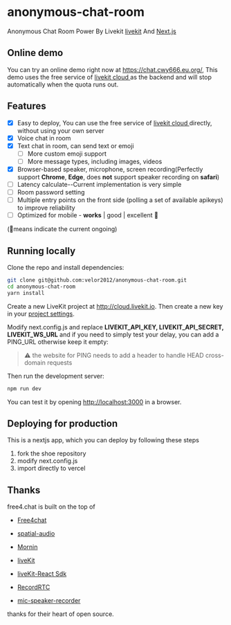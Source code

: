 # anonymous-chat-room
Anonymous Chat Room Power By Livekit [livekit](https://livekit.io/) And [Next.js](https://nextjs.org/)

## Online demo

You can try an online demo right now at <https://chat.cwy666.eu.org/>, This demo uses the free service of [livekit cloud ](https://cloud.livekit.io) as the backend and will stop automatically when the quota runs out.

## Features
- [x] Easy to deploy, You can use the free service of  [livekit cloud ](https://cloud.livekit.io) directly, without using your own server
- [x] Voice chat in room
- [x] Text chat in room, can send text or emoji
  - [ ] More custom emoji support
  - [ ] More message types, including images, videos
- [x] Browser-based speaker, microphone, screen recording(Perfectly support **Chrome**, **Edge**, does **not** support speaker recording on **safari**)
- [ ] Latency calculate--Current implementation is very simple
- [ ] Room password setting
- [ ] Multiple entry points on the front side (polling a set of available apikeys) to improve reliability
- [ ] Optimized for mobile - **works** | good | excellent 🚩

(🚩means  indicate  the current ongoing)

## Running locally

Clone the repo and install dependencies:

```bash
git clone git@github.com:velor2012/anonymous-chat-room.git
cd anonymous-chat-room
yarn install
```

Create a new LiveKit project at <http://cloud.livekit.io>. Then create a new key in your [project settings](https://cloud.livekit.io/projects/p_/settings/keys).

Modify next.config.js and replace **LIVEKIT_API_KEY, LIVEKIT_API_SECRET, LIVEKIT_WS_URL** and if you need to simply test your delay, you can add a PING_URL otherwise keep it empty:

> :warning: the website for PING needs to add a header to handle HEAD cross-domain requests

Then run the development server:

```bash
npm run dev
```

You can test it by opening <http://localhost:3000> in a browser.

## Deploying for production

This is a nextjs app, which you can deploy by following these steps
1. fork the shoe repository
2. modify next.config.js
3. import directly to vercel

## Thanks

free4.chat is built on the top of
 - [Free4chat](https://github.com/madawei2699/free4chat)

 - [spatial-audio](https://github.com/livekit-examples/)

 - [Mornin](https://mornin.fm/) 
 - [liveKit](https://livekit.io) 
 - [liveKit-React Sdk](https://github.com/livekit/components-js)
 - [RecordRTC](https://github.com/muaz-khan/RecordRTC)
 - [mic-speaker-recorder](https://github.com/asrul10/mic-speaker-recorder)

thanks for their heart of open source.